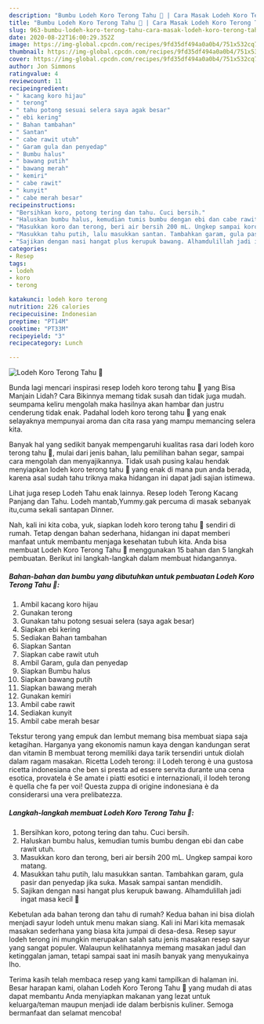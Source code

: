 ```yaml
---
description: "Bumbu Lodeh Koro Terong Tahu 🍲 | Cara Masak Lodeh Koro Terong Tahu 🍲 Yang Paling Enak"
title: "Bumbu Lodeh Koro Terong Tahu 🍲 | Cara Masak Lodeh Koro Terong Tahu 🍲 Yang Paling Enak"
slug: 963-bumbu-lodeh-koro-terong-tahu-cara-masak-lodeh-koro-terong-tahu-yang-paling-enak
date: 2020-08-22T16:00:29.352Z
image: https://img-global.cpcdn.com/recipes/9fd35df494a0a0b4/751x532cq70/lodeh-koro-terong-tahu-🍲-foto-resep-utama.jpg
thumbnail: https://img-global.cpcdn.com/recipes/9fd35df494a0a0b4/751x532cq70/lodeh-koro-terong-tahu-🍲-foto-resep-utama.jpg
cover: https://img-global.cpcdn.com/recipes/9fd35df494a0a0b4/751x532cq70/lodeh-koro-terong-tahu-🍲-foto-resep-utama.jpg
author: Jon Simmons
ratingvalue: 4
reviewcount: 11
recipeingredient:
- " kacang koro hijau"
- " terong"
- " tahu potong sesuai selera saya agak besar"
- " ebi kering"
- " Bahan tambahan"
- " Santan"
- " cabe rawit utuh"
- " Garam gula dan penyedap"
- " Bumbu halus"
- " bawang putih"
- " bawang merah"
- " kemiri"
- " cabe rawit"
- " kunyit"
- " cabe merah besar"
recipeinstructions:
- "Bersihkan koro, potong tering dan tahu. Cuci bersih."
- "Haluskan bumbu halus, kemudian tumis bumbu dengan ebi dan cabe rawit utuh."
- "Masukkan koro dan terong, beri air bersih 200 mL. Ungkep sampai koro matang."
- "Masukkan tahu putih, lalu masukkan santan. Tambahkan garam, gula pasir dan penyedap jika suka. Masak sampai santan mendidih."
- "Sajikan dengan nasi hangat plus kerupuk bawang. Alhamdulillah jadi ingat masa kecil 🥰"
categories:
- Resep
tags:
- lodeh
- koro
- terong

katakunci: lodeh koro terong 
nutrition: 226 calories
recipecuisine: Indonesian
preptime: "PT14M"
cooktime: "PT33M"
recipeyield: "3"
recipecategory: Lunch

---
```



![Lodeh Koro Terong Tahu 🍲](https://img-global.cpcdn.com/recipes/9fd35df494a0a0b4/751x532cq70/lodeh-koro-terong-tahu-🍲-foto-resep-utama.jpg)

Bunda lagi mencari inspirasi resep lodeh koro terong tahu 🍲 yang Bisa Manjain Lidah? Cara Bikinnya memang tidak susah dan tidak juga mudah. seumpama keliru mengolah maka hasilnya akan hambar dan justru cenderung tidak enak. Padahal lodeh koro terong tahu 🍲 yang enak selayaknya mempunyai aroma dan cita rasa yang mampu memancing selera kita.

Banyak hal yang sedikit banyak mempengaruhi kualitas rasa dari lodeh koro terong tahu 🍲, mulai dari jenis bahan, lalu pemilihan bahan segar, sampai cara mengolah dan menyajikannya. Tidak usah pusing kalau hendak menyiapkan lodeh koro terong tahu 🍲 yang enak di mana pun anda berada, karena asal sudah tahu triknya maka hidangan ini dapat jadi sajian istimewa.

Lihat juga resep Lodeh Tahu enak lainnya. Resep lodeh Terong Kacang Panjang dan Tahu. Lodeh mantab,Yummy.gak percuma di masak sebanyak itu,cuma sekali santapan Dinner.


Nah, kali ini kita coba, yuk, siapkan lodeh koro terong tahu 🍲 sendiri di rumah. Tetap dengan bahan sederhana, hidangan ini dapat memberi manfaat untuk membantu menjaga kesehatan tubuh kita. Anda bisa membuat Lodeh Koro Terong Tahu 🍲 menggunakan 15 bahan dan 5 langkah pembuatan. Berikut ini langkah-langkah dalam membuat hidangannya.

<!--inarticleads1-->

##### Bahan-bahan dan bumbu yang dibutuhkan untuk pembuatan Lodeh Koro Terong Tahu 🍲:

1. Ambil  kacang koro hijau
1. Gunakan  terong
1. Gunakan  tahu potong sesuai selera (saya agak besar)
1. Siapkan  ebi kering
1. Sediakan  Bahan tambahan
1. Siapkan  Santan
1. Siapkan  cabe rawit utuh
1. Ambil  Garam, gula dan penyedap
1. Siapkan  Bumbu halus
1. Siapkan  bawang putih
1. Siapkan  bawang merah
1. Gunakan  kemiri
1. Ambil  cabe rawit
1. Sediakan  kunyit
1. Ambil  cabe merah besar


Tekstur terong yang empuk dan lembut memang bisa membuat siapa saja ketagihan. Harganya yang ekonomis namun kaya dengan kandungan serat dan vitamin B membuat terong memiliki daya tarik tersendiri untuk diolah dalam ragam masakan. Ricetta Lodeh terong: il Lodeh terong è una gustosa ricetta indonesiana che ben si presta ad essere servita durante una cena esotica, provatela è Se amate i piatti esotici e internazionali, il lodeh terong è quella che fa per voi! Questa zuppa di origine indonesiana è da considerarsi una vera prelibatezza. 

<!--inarticleads2-->

##### Langkah-langkah membuat Lodeh Koro Terong Tahu 🍲:

1. Bersihkan koro, potong tering dan tahu. Cuci bersih.
1. Haluskan bumbu halus, kemudian tumis bumbu dengan ebi dan cabe rawit utuh.
1. Masukkan koro dan terong, beri air bersih 200 mL. Ungkep sampai koro matang.
1. Masukkan tahu putih, lalu masukkan santan. Tambahkan garam, gula pasir dan penyedap jika suka. Masak sampai santan mendidih.
1. Sajikan dengan nasi hangat plus kerupuk bawang. Alhamdulillah jadi ingat masa kecil 🥰


Kebetulan ada bahan terong dan tahu di rumah? Kedua bahan ini bisa diolah menjadi sayur lodeh untuk menu makan siang. Kali ini Mari kita memasak masakan sederhana yang biasa kita jumpai di desa-desa. Resep sayur lodeh terong ini mungkin merupakan salah satu jenis masakan resep sayur yang sangat populer. Walaupun kelihatannya memang masakan jadul dan ketinggalan jaman, tetapi sampai saat ini masih banyak yang menyukainya lho. 

Terima kasih telah membaca resep yang kami tampilkan di halaman ini. Besar harapan kami, olahan Lodeh Koro Terong Tahu 🍲 yang mudah di atas dapat membantu Anda menyiapkan makanan yang lezat untuk keluarga/teman maupun menjadi ide dalam berbisnis kuliner. Semoga bermanfaat dan selamat mencoba!
